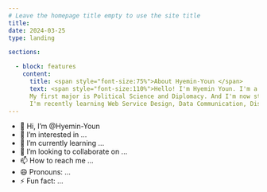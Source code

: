 ```yaml
---
# Leave the homepage title empty to use the site title
title:
date: 2024-03-25
type: landing

sections:

  - block: features
    content:
      title: <span style="font-size:75%">About Hyemin-Youn </span>
      text: <span style="font-size:110%">Hello! I'm Hyemin Youn. I'm a student of Jeonbuk National University. 
      My first major is Political Science and Diplomacy. And I'm now studying Computer Science as my second major.
      I'm recently learning Web Service Design, Data Communication, Discrete Math, C++ Programming, Introduction to Computer Engineering. This website was published as my portfolio in my Web Serive class.</span>
---
```

- 👋 Hi, I’m @Hyemin-Youn
- 👀 I’m interested in ...
- 🌱 I’m currently learning ...
- 💞️ I’m looking to collaborate on ...
- 📫 How to reach me ...
- 😄 Pronouns: ...
- ⚡ Fun fact: ...